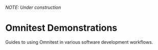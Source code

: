 *NOTE: Under construction*

# Omnitest Demonstrations
Guides to using Omnitest in various software development workflows.
